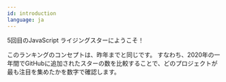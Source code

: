 ```yaml
---
id: introduction
language: ja
---
```


5回目のJavaScript ライジングスターにようこそ！

このランキングのコンセプトは、昨年までと同じです。
すなわち、2020年の一年間でGitHubに追加されたスターの数を比較することで、どのプロジェクトが最も注目を集めたかを数字で確認します。
